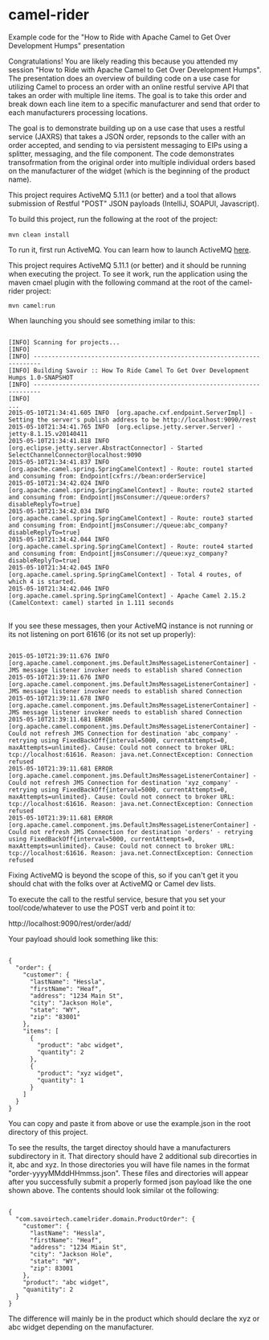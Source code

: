 # camel-rider
Example code for the "How to Ride with Apache Camel to Get Over Development Humps" presentation

Congratulations! You are likely reading this because you attended my session "How to Ride with Apache Camel to Get Over Development Humps".  The presentation does an overview of building code on a use case for utilizing Camel to process an order with an online restful servive API that takes an order with multiple line items.  The goal is to take this order and break down each line item to a specific manufacturer and send that order to each manufacturers processing locations.

The goal is to demonstrate building up on a use case that uses a restful service (JAXRS) that takes a JSON order, repsonds to the caller with an order accepted, and sending to via persistent messaging to EIPs using a splitter, messaging, and the file component.  The code demonstrates transofrmation from the original order into multiple individual orders based on the manufacturer of the widget (which is the beginning of the product name).

This project requires ActiveMQ 5.11.1 (or better) and a tool that allows submission of Restful "POST" JSON payloads (IntelliJ, SOAPUI, Javascript).

To build this project, run the following at the root of the project:
 
<pre><code>mvn clean install</code> </pre>

To run it, first run ActiveMQ.  You can learn how to launch ActiveMQ [here](http://activemq.apache.org/getting-started.html#GettingStarted-StartingActiveMQ).

This project requires ActiveMQ 5.11.1 (or better) and it should be running when executing the project.  To see it work, run the application using the maven cmael plugin with the following command at the root of the camel-rider project:

<pre><code>mvn camel:run</code></pre>

When launching you should see something imilar to this:

<pre>
<code>
[INFO] Scanning for projects...
[INFO]                                                                         
[INFO] ------------------------------------------------------------------------
[INFO] Building Savoir :: How To Ride Camel To Get Over Development Humps 1.0-SNAPSHOT
[INFO] ------------------------------------------------------------------------
[INFO] 
...
2015-05-10T21:34:41.605 INFO  [org.apache.cxf.endpoint.ServerImpl] - Setting the server's publish address to be http://localhost:9090/rest
2015-05-10T21:34:41.765 INFO  [org.eclipse.jetty.server.Server] - jetty-8.1.15.v20140411
2015-05-10T21:34:41.818 INFO  [org.eclipse.jetty.server.AbstractConnector] - Started SelectChannelConnector@localhost:9090
2015-05-10T21:34:41.837 INFO  [org.apache.camel.spring.SpringCamelContext] - Route: route1 started and consuming from: Endpoint[cxfrs://bean:orderService]
2015-05-10T21:34:42.024 INFO  [org.apache.camel.spring.SpringCamelContext] - Route: route2 started and consuming from: Endpoint[jmsConsumer://queue:orders?disableReplyTo=true]
2015-05-10T21:34:42.034 INFO  [org.apache.camel.spring.SpringCamelContext] - Route: route3 started and consuming from: Endpoint[jmsConsumer://queue:abc_company?disableReplyTo=true]
2015-05-10T21:34:42.044 INFO  [org.apache.camel.spring.SpringCamelContext] - Route: route4 started and consuming from: Endpoint[jmsConsumer://queue:xyz_company?disableReplyTo=true]
2015-05-10T21:34:42.045 INFO  [org.apache.camel.spring.SpringCamelContext] - Total 4 routes, of which 4 is started.
2015-05-10T21:34:42.046 INFO  [org.apache.camel.spring.SpringCamelContext] - Apache Camel 2.15.2 (CamelContext: camel) started in 1.111 seconds
</code>
</pre>

If you see these messages, then your ActiveMQ instance is not running or its not listening on port 61616 (or its not set up properly):

<pre><code>
2015-05-10T21:39:11.676 INFO  [org.apache.camel.component.jms.DefaultJmsMessageListenerContainer] - JMS message listener invoker needs to establish shared Connection
2015-05-10T21:39:11.676 INFO  [org.apache.camel.component.jms.DefaultJmsMessageListenerContainer] - JMS message listener invoker needs to establish shared Connection
2015-05-10T21:39:11.678 INFO  [org.apache.camel.component.jms.DefaultJmsMessageListenerContainer] - JMS message listener invoker needs to establish shared Connection
2015-05-10T21:39:11.681 ERROR [org.apache.camel.component.jms.DefaultJmsMessageListenerContainer] - Could not refresh JMS Connection for destination 'abc_company' - retrying using FixedBackOff{interval=5000, currentAttempts=0, maxAttempts=unlimited}. Cause: Could not connect to broker URL: tcp://localhost:61616. Reason: java.net.ConnectException: Connection refused
2015-05-10T21:39:11.681 ERROR [org.apache.camel.component.jms.DefaultJmsMessageListenerContainer] - Could not refresh JMS Connection for destination 'xyz_company' - retrying using FixedBackOff{interval=5000, currentAttempts=0, maxAttempts=unlimited}. Cause: Could not connect to broker URL: tcp://localhost:61616. Reason: java.net.ConnectException: Connection refused
2015-05-10T21:39:11.681 ERROR [org.apache.camel.component.jms.DefaultJmsMessageListenerContainer] - Could not refresh JMS Connection for destination 'orders' - retrying using FixedBackOff{interval=5000, currentAttempts=0, maxAttempts=unlimited}. Cause: Could not connect to broker URL: tcp://localhost:61616. Reason: java.net.ConnectException: Connection refused
</code></pre>

Fixing ActiveMQ is beyond the scope of this, so if you can't get it you should chat with the folks over at ActiveMQ or Camel dev lists.

To execute the call to the restful service, besure that you set your tool/code/whatever to use the POST verb and point it to:

http://localhost:9090/rest/order/add/

Your payload should look something like this:

<pre><code>
{
  "order": {
    "customer": {
      "lastName": "Hessla",
      "firstName": "Heaf",
      "address": "1234 Main St",
      "city": "Jackson Hole",
      "state": "WY",
      "zip": "83001"
    },
    "items": [
      {
        "product": "abc widget",
        "quantity": 2
      },
      {
        "product": "xyz widget",
        "quantity": 1
      }
    ]
  }
}
</code></pre>

You can copy and paste it from above or use the example.json in the root directory of this project.

To see the results, the target directoy should have a manufacturers subdirectory in it.  That directory should have 2 additional sub direcorties in it, abc and xyz.  In those directories you will have file names in the format "order-yyyyMMddHHmmss.json".  These files and directories will appear after you successfully submit a properly formed json payload like the one shown above. The contents should look similar ot the following:

<pre><code>
{
  "com.savoirtech.camelrider.domain.ProductOrder": {
    "customer": {
      "lastName": "Hessla",
      "firstName": "Heaf",
      "address": "1234 Miain St",
      "city": "Jackson Hole",
      "state": "WY",
      "zip": 83001
    },
    "product": "abc widget",
    "quanitity": 2
  }
}
</code></pre>

The difference will mainly be in the product which should declare the xyz or abc widget depending on the manufacturer.
